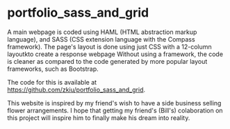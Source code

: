 # portfolio_sass_and_grid
A main webpage is coded using HAML (HTML abstraction markup language), and SASS (CSS extension language with the Compass framework). The page's layout is done using just CSS with a 12-column layoutkto create a response webpage Without using a framework, the code is cleaner as compared to the code generated by more popular layout frameworks, such as Bootstrap.

The code for this is available at https://github.com/zkiu/portfolio_sass_and_grid.

This website is inspired by my friend's wish to have a side business selling flower arrangements. I hope that getting my friend's (Bill's) colaboration on this project will inspire him to finally make his dream into reality. 